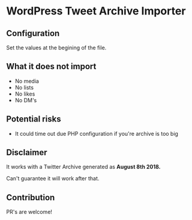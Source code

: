 # WordPress Tweet Archive Importer

## Configuration

Set the values at the begining of the file.

## What it does not import

- No media
- No lists
- No likes
- No DM's

## Potential risks

- It could time out due PHP configuration if you're archive is too big

## Disclaimer

It works with a Twitter Archive generated as **August 8th 2018.**

Can't guarantee it will work after that.

## Contribution

PR's are welcome!
